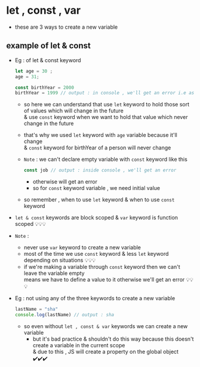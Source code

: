 # let , const , var

- these are 3 ways to create a new variable 

## example of let & const 

- Eg : of let & const keyword
    ```js
    let age = 30 ;
    age = 31;

    const birthYear = 2000
    birthYear = 1999 // output : in console , we'll get an error i.e assignment to constant variable 
    ```
    - so here we can understand that use `let` keyword to hold those sort of values which will change in the future <br>
        & use `const` keyword when we want to hold that value which never change in the future 
    - that's why we used `let` keyword with `age` variable because it'll change <br>
        & `const` keyword for birthYear of a person will never change

    - `Note` : we can't declare empty variable with `const` keyword like this <br>
        ```js
        const job // output : inside console , we'll get an error 
        ```
        - otherwise will get an error 
        - so for `const` keyword variable , we need initial value 

    - so remember , when to use `let` keyword & when to use `const` keyword

- `let & const` keywords are block scoped & `var` keyword is function scoped 💡💡💡
- `Note` : 
    - never use `var` keyword to create a new variable 
    - most of the time we use `const` keyword & less `let` keyword depending on situations 💡💡💡
    - if we're making a variable through `const` keyword then we can't leave the variable empty <br>
        means we have to define a value to it otherwise we'll get an error 💡💡💡

- Eg : not using any of the three keywords to create a new variable 
    ```js
    lastName = "sha"
    console.log(lastName) // output : sha
    ```
    - so even without `let , const & var` keywords we can create a new variable 
        - but it's bad practice & shouldn't do this way because this doesn't create a variable in the current scope <br>
            & due to this , JS will create a property on the global object ✔️✔️✔️

